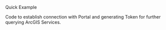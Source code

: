 Quick Example

Code to establish connection with Portal and generating Token for further querying ArcGIS Services.